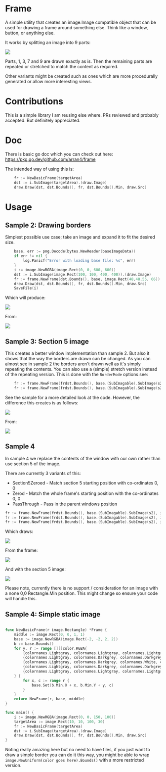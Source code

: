 # Frame

A simple utility that creates an image.Image compatible object that
can be used for drawing a frame around something else. Think like a window, button, or anything else.

It works by splitting an image into 9 parts:

![](doc/9%20parts.png)

Parts, 1, 3, 7 and 9 are drawn exactly as is. Then the remaining parts
are repeated or stretched to match the content as required.

Other variants might be created such as ones which are more procedurally generated or allow more interesting
views.

# Contributions

This is a simple library I am reusing else where. PRs reviewed and probably accepted. But definitely appreciated.

# Doc

There is basic go doc which you can check out here:
https://pkg.go.dev/github.com/arran4/frame

The intended way of using this is:
```go
	fr := NewBasicFrame(targetArea)
	dst := i.SubImage(targetArea).(draw.Image)
	draw.Draw(dst, dst.Bounds(), fr, dst.Bounds().Min, draw.Src)
```

# Usage

## Sample 2: Drawing borders

Simplest possible use case; take an image and expand it to fit the 
desired size.

```go
	base, err := png.Decode(bytes.NewReader(baseImageData))
	if err != nil {
		log.Panicf("Error with loading base file: %s", err)
	}
	i := image.NewRGBA(image.Rect(0, 0, 600, 600))
	dst := i.SubImage(image.Rect(100, 100, 400, 400)).(draw.Image)
	fr := frame.NewFrame(dst.Bounds(), base, image.Rect(48,48,55, 66))
	draw.Draw(dst, dst.Bounds(), fr, dst.Bounds().Min, draw.Src)
	SaveFile(i)
```

Which will produce:

![](images/sample2.png)

From:

![](example/sample2/window.png)

## Sample 3: Section 5 image

This creates a better window implementation than sample 2. But also it shows that the way the borders
are drawn can be changed. As you can almost see in sample 2 the borders aren't drawn well as it's simply
repeating the contents. You can also use a (simple) stretch version instead of the repeating version. 
This is done with the `BorderMode` options see:
```go
	fr := frame.NewFrame(frdst.Bounds(), base.(SubImagable).SubImage(s2), image.Rect(14, 48, 88, 66), frame.Repeating)
	fr := frame.NewFrame(frdst.Bounds(), base.(SubImagable).SubImage(s2), image.Rect(14, 48, 88, 66), frame.Stretched)
```
See the sample for a more detailed look at the code. However, the difference this creates is as follows:

![](images/sample3.png)

From: 

![](example/sample3/window.png)

## Sample 4

In sample 4 we replace the contents of the window with our own rather than use section 5 of the image.

There are currently 3 variants of this:
* Section5Zeroed - Match section 5 starting position with co-ordinates 0, 0
* Zerod - Match the whole frame's starting position with the co-ordinates 0, 0
* PassThrough - Pass in the parent windows position

```go
fr := frame.NewFrame(frdst.Bounds(), base.(SubImagable).SubImage(s2), image.Rect(14, 48, 88, 66), &frame.Section5{s5i}, frame.Section5Zeroed)
fr := frame.NewFrame(frdst.Bounds(), base.(SubImagable).SubImage(s2), image.Rect(14, 48, 88, 66), &frame.Section5{s5i}, frame.Zerod)
fr := frame.NewFrame(frdst.Bounds(), base.(SubImagable).SubImage(s2), image.Rect(14, 48, 88, 66), &frame.Section5{s5i}, frame.PassThrough) 
```

Which draws:

![](images/sample4.png)

From the frame:

![](example/sample4/window.png)

And with the section 5 image: 

![](example/sample4/person.png)

Please note, currently there is no support / consideration for an image with a none 0,0 Rectangle.Min
position. This might change so ensure your code will handle this. 

## Sample 4: Simple static image

```go

func NewBasicFrame(r image.Rectangle) *Frame {
	middle := image.Rect(0, 0, 1, 1)
	base := image.NewRGBA(image.Rect(-2, -2, 2, 2))
	b := base.Bounds()
	for y, r := range [][]color.RGBA{
		{colornames.Lightgray, colornames.Lightgray, colornames.Lightgray, colornames.Lightgray, colornames.Lightgray},
		{colornames.Lightgray, colornames.Darkgrey, colornames.Darkgrey, colornames.Darkgrey, colornames.Lightgray},
		{colornames.Lightgray, colornames.Darkgrey, colornames.White, colornames.Darkgrey, colornames.Lightgray},
		{colornames.Lightgray, colornames.Darkgrey, colornames.Darkgrey, colornames.Darkgrey, colornames.Lightgray},
		{colornames.Lightgray, colornames.Lightgray, colornames.Lightgray, colornames.Lightgray, colornames.Lightgray},
	} {
		for x, c := range r {
			base.Set(b.Min.X + x, b.Min.Y + y, c)
		}
	}
	return NewFrame(r, base, middle)
}

func main() {
    i := image.NewRGBA(image.Rect(0, 0, 150, 100))
    targetArea := image.Rect(10, 10, 100, 30)
    fr := NewBasicFrame(targetArea)
    dst := i.SubImage(targetArea).(draw.Image)
    draw.Draw(dst, dst.Bounds(), fr, dst.Bounds().Min, draw.Src)
}

```

Noting really amazing here but no need to have files, if you just want to draw a simple border you can 
do it this way, you might be able to wrap `image.NewUniform(color goes here).Bounds()` with a more restricted version. 

